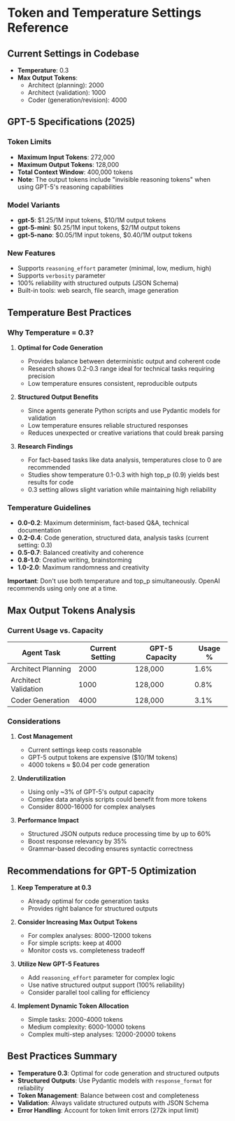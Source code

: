 # Token and Temperature Settings Reference

## Current Settings in Codebase

- **Temperature**: 0.3
- **Max Output Tokens**: 
  - Architect (planning): 2000
  - Architect (validation): 1000
  - Coder (generation/revision): 4000

## GPT-5 Specifications (2025)

### Token Limits
- **Maximum Input Tokens**: 272,000
- **Maximum Output Tokens**: 128,000
- **Total Context Window**: 400,000 tokens
- **Note**: The output tokens include "invisible reasoning tokens" when using GPT-5's reasoning capabilities

### Model Variants
- **gpt-5**: $1.25/1M input tokens, $10/1M output tokens
- **gpt-5-mini**: $0.25/1M input tokens, $2/1M output tokens  
- **gpt-5-nano**: $0.05/1M input tokens, $0.40/1M output tokens

### New Features
- Supports `reasoning_effort` parameter (minimal, low, medium, high)
- Supports `verbosity` parameter
- 100% reliability with structured outputs (JSON Schema)
- Built-in tools: web search, file search, image generation

## Temperature Best Practices

### Why Temperature = 0.3?

1. **Optimal for Code Generation**
   - Provides balance between deterministic output and coherent code
   - Research shows 0.2-0.3 range ideal for technical tasks requiring precision
   - Low temperature ensures consistent, reproducible outputs

2. **Structured Output Benefits**
   - Since agents generate Python scripts and use Pydantic models for validation
   - Low temperature ensures reliable structured responses
   - Reduces unexpected or creative variations that could break parsing

3. **Research Findings**
   - For fact-based tasks like data analysis, temperatures close to 0 are recommended
   - Studies show temperature 0.1-0.3 with high top_p (0.9) yields best results for code
   - 0.3 setting allows slight variation while maintaining high reliability

### Temperature Guidelines

- **0.0-0.2**: Maximum determinism, fact-based Q&A, technical documentation
- **0.2-0.4**: Code generation, structured data, analysis tasks (current setting: 0.3)
- **0.5-0.7**: Balanced creativity and coherence
- **0.8-1.0**: Creative writing, brainstorming
- **1.0-2.0**: Maximum randomness and creativity

**Important**: Don't use both temperature and top_p simultaneously. OpenAI recommends using only one at a time.

## Max Output Tokens Analysis

### Current Usage vs. Capacity

| Agent Task | Current Setting | GPT-5 Capacity | Usage % |
|------------|----------------|----------------|---------|
| Architect Planning | 2000 | 128,000 | 1.6% |
| Architect Validation | 1000 | 128,000 | 0.8% |
| Coder Generation | 4000 | 128,000 | 3.1% |

### Considerations

1. **Cost Management**
   - Current settings keep costs reasonable
   - GPT-5 output tokens are expensive ($10/1M tokens)
   - 4000 tokens ≈ $0.04 per code generation

2. **Underutilization**
   - Using only ~3% of GPT-5's output capacity
   - Complex data analysis scripts could benefit from more tokens
   - Consider 8000-16000 for complex analyses

3. **Performance Impact**
   - Structured JSON outputs reduce processing time by up to 60%
   - Boost response relevancy by 35%
   - Grammar-based decoding ensures syntactic correctness

## Recommendations for GPT-5 Optimization

1. **Keep Temperature at 0.3**
   - Already optimal for code generation tasks
   - Provides right balance for structured outputs

2. **Consider Increasing Max Output Tokens**
   - For complex analyses: 8000-12000 tokens
   - For simple scripts: keep at 4000
   - Monitor costs vs. completeness tradeoff

3. **Utilize New GPT-5 Features**
   - Add `reasoning_effort` parameter for complex logic
   - Use native structured output support (100% reliability)
   - Consider parallel tool calling for efficiency

4. **Implement Dynamic Token Allocation**
   - Simple tasks: 2000-4000 tokens
   - Medium complexity: 6000-10000 tokens
   - Complex multi-step analyses: 12000-20000 tokens

## Best Practices Summary

- **Temperature 0.3**: Optimal for code generation and structured outputs
- **Structured Outputs**: Use Pydantic models with `response_format` for reliability
- **Token Management**: Balance between cost and completeness
- **Validation**: Always validate structured outputs with JSON Schema
- **Error Handling**: Account for token limit errors (272k input limit)